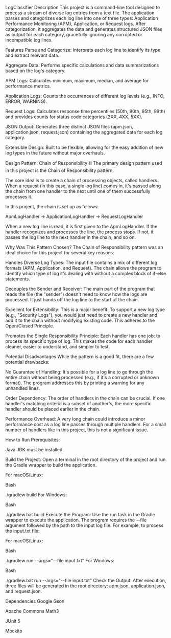 LogClassifier
Description
This project is a command-line tool designed to process a stream of diverse log entries from a text file. The application parses and categorizes each log line into one of three types: Application Performance Monitoring (APM), Application, or Request logs. After categorization, it aggregates the data and generates structured JSON files as output for each category, gracefully ignoring any corrupted or incompatible log lines.

Features
Parse and Categorize: Interprets each log line to identify its type and extract relevant data.

Aggregate Data: Performs specific calculations and data summarizations based on the log's category.

APM Logs: Calculates minimum, maximum, median, and average for performance metrics.

Application Logs: Counts the occurrences of different log levels (e.g., INFO, ERROR, WARNING).

Request Logs: Calculates response time percentiles (50th, 90th, 95th, 99th) and provides counts for status code categories (2XX, 4XX, 5XX).

JSON Output: Generates three distinct JSON files (apm.json, application.json, request.json) containing the aggregated data for each log category.

Extensible Design: Built to be flexible, allowing for the easy addition of new log types in the future without major overhauls.

Design Pattern: Chain of Responsibility ⛓️
The primary design pattern used in this project is the Chain of Responsibility pattern.

The core idea is to create a chain of processing objects, called handlers. When a request (in this case, a single log line) comes in, it's passed along the chain from one handler to the next until one of them successfully processes it.

In this project, the chain is set up as follows:

ApmLogHandler → ApplicationLogHandler → RequestLogHandler

When a new log line is read, it is first given to the ApmLogHandler. If the handler recognizes and processes the line, the process stops. If not, it passes the log line to the next handler in the chain, and so on.

Why Was This Pattern Chosen?
The Chain of Responsibility pattern was an ideal choice for this project for several key reasons:

Handles Diverse Log Types: The input file contains a mix of different log formats (APM, Application, and Request). The chain allows the program to identify which type of log it's dealing with without a complex block of if-else statements.

Decouples the Sender and Receiver: The main part of the program that reads the file (the "sender") doesn't need to know how the logs are processed. It just hands off the log line to the start of the chain.

Excellent for Extensibility: This is a major benefit. To support a new log type (e.g., "Security Logs"), you would just need to create a new handler and add it to the chain without modifying existing code. This adheres to the Open/Closed Principle.

Promotes the Single Responsibility Principle: Each handler has one job: to process its specific type of log. This makes the code for each handler cleaner, easier to understand, and simpler to test.

Potential Disadvantages
While the pattern is a good fit, there are a few potential drawbacks:

No Guarantee of Handling: It's possible for a log line to go through the entire chain without being processed (e.g., if it's a corrupted or unknown format). The program addresses this by printing a warning for any unhandled lines.

Order Dependency: The order of handlers in the chain can be crucial. If one handler's matching criteria is a subset of another's, the more specific handler should be placed earlier in the chain.

Performance Overhead: A very long chain could introduce a minor performance cost as a log line passes through multiple handlers. For a small number of handlers like in this project, this is not a significant issue.

How to Run
Prerequisites:

Java JDK must be installed.

Build the Project:
Open a terminal in the root directory of the project and run the Gradle wrapper to build the application.

For macOS/Linux:

Bash

./gradlew build
For Windows:

Bash

./gradlew.bat build
Execute the Program:
Use the run task in the Gradle wrapper to execute the application. The program requires the --file argument followed by the path to the input log file. For example, to process the input.txt file:

For macOS/Linux:

Bash

./gradlew run --args="--file input.txt"
For Windows:

Bash

./gradlew.bat run --args="--file input.txt"
Check the Output:
After execution, three files will be generated in the root directory: apm.json, application.json, and request.json.

Dependencies
Google Gson

Apache Commons Math3

JUnit 5

Mockito
